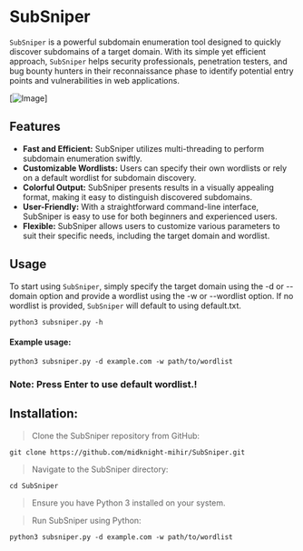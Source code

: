 # SubSniper
```SubSniper``` is a powerful subdomain enumeration tool designed to quickly discover subdomains of a target domain. With its simple yet efficient approach, ```SubSniper``` helps security professionals, penetration testers, and bug bounty hunters in their reconnaissance phase to identify potential entry points and vulnerabilities in web applications.

[![Image](https://github.com/midknight-mihir/SubSniper/blob/main/image.png)]

## Features
- **Fast and Efficient:** SubSniper utilizes multi-threading to perform subdomain enumeration swiftly.
- **Customizable Wordlists:** Users can specify their own wordlists or rely on a default wordlist for subdomain discovery.
- **Colorful Output:** SubSniper presents results in a visually appealing format, making it easy to distinguish discovered subdomains.
- **User-Friendly:** With a straightforward command-line interface, SubSniper is easy to use for both beginners and experienced users.
- **Flexible:** SubSniper allows users to customize various parameters to suit their specific needs, including the target domain and wordlist.

## Usage
To start using ```SubSniper```, simply specify the target domain using the -d or --domain option and provide a wordlist using the -w or --wordlist option. If no wordlist is provided, ```SubSniper``` will default to using default.txt.
```
python3 subsniper.py -h
```

#### Example usage:
```
python3 subsniper.py -d example.com -w path/to/wordlist
```
### Note: Press Enter to use default wordlist.!

## Installation:

> Clone the SubSniper repository from GitHub:
```
git clone https://github.com/midknight-mihir/SubSniper.git
```

> Navigate to the SubSniper directory:
```
cd SubSniper
```

> Ensure you have Python 3 installed on your system.

> Run SubSniper using Python:
```
python3 subsniper.py -d example.com -w path/to/wordlist
```
